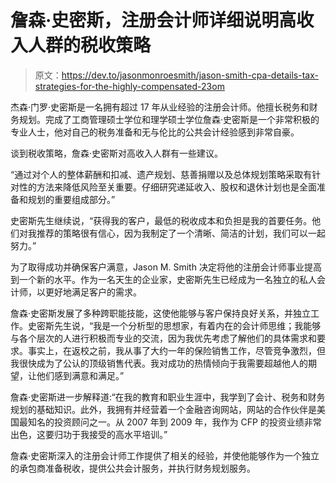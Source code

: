 # 詹森·史密斯，注册会计师详细说明高收入人群的税收策略

> 原文：<https://dev.to/jasonmonroesmith/jason-smith-cpa-details-tax-strategies-for-the-highly-compensated-23om>

杰森·门罗·史密斯是一名拥有超过 17 年从业经验的注册会计师。他擅长税务和财务规划。完成了工商管理硕士学位和理学硕士学位詹森·史密斯是一个非常积极的专业人士，他对自己的税务准备和无与伦比的公共会计经验感到非常自豪。

谈到税收策略，詹森·史密斯对高收入人群有一些建议。

“通过对个人的整体薪酬和扣减、遗产规划、慈善捐赠以及总体规划策略采取有针对性的方法来降低风险至关重要。仔细研究递延收入、股权和退休计划也是全面准备和规划的重要组成部分。”

史密斯先生继续说，“获得我的客户，最低的税收成本和负担是我的首要任务。他们对我推荐的策略很有信心，因为我制定了一个清晰、简洁的计划，我们可以一起努力。”

为了取得成功并确保客户满意，Jason M. Smith 决定将他的注册会计师事业提高到一个新的水平。作为一名天生的企业家，史密斯先生已经成为一名独立的私人会计师，以更好地满足客户的需求。

詹森·史密斯发展了多种跨职能技能，这使他能够与客户保持良好关系，并独立工作。史密斯先生说，“我是一个分析型的思想家，有着内在的会计师思维；我能够与各个层次的人进行积极而专业的交流，因为我优先考虑了解他们的具体需求和要求。事实上，在返校之前，我从事了大约一年的保险销售工作，尽管竞争激烈，但我很快成为了公认的顶级销售代表。我对成功的热情倾向于我需要超越他人的期望，让他们感到满意和满足。”

詹森·史密斯进一步解释道:“在我的教育和职业生涯中，我学到了会计、税务和财务规划的基础知识。此外，我拥有并经营着一个金融咨询网站，网站的合作伙伴是美国最知名的投资顾问之一。从 2007 年到 2009 年，我作为 CFP 的投资业绩非常出色，这要归功于我接受的高水平培训。”

詹森·史密斯深入的注册会计师工作提供了相关的经验，并使他能够作为一个独立的承包商准备税收，提供公共会计服务，并执行财务规划服务。